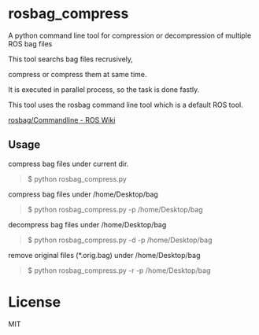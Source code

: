 # rosbag_compress
A python command line tool for compression or decompression of multiple ROS bag files

This tool searchs bag files recrusively,

compress or compress them at same time.

It is executed in parallel process, so the task is done fastly.

This tool uses the rosbag command line tool which is a default ROS tool.

[rosbag/Commandline - ROS Wiki](http://wiki.ros.org/rosbag/Commandline#compress "rosbag/Commandline - ROS Wiki")

## Usage

compress bag files under current dir.

> $ python rosbag_compress.py

compress bag files under /home/Desktop/bag

> $ python rosbag_compress.py -p /home/Desktop/bag

decompress bag files under /home/Desktop/bag

> $ python rosbag_compress.py -d -p /home/Desktop/bag

remove original files (*.orig.bag) under /home/Desktop/bag

> $ python rosbag_compress.py -r -p /home/Desktop/bag

# License

MIT
